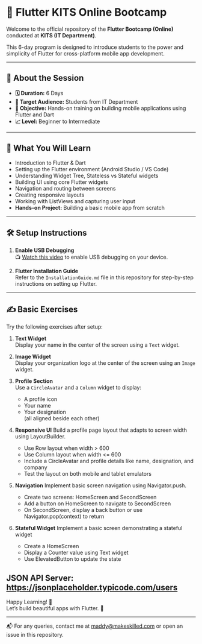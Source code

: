 # 🚀 Flutter KITS Online Bootcamp

Welcome to the official repository of the **Flutter Bootcamp (Online)** conducted at **KITS (IT Department)**.  

This 6-day program is designed to introduce students to the power and simplicity of Flutter for cross-platform mobile app development.

---

## 📌 About the Session

- **🗓️ Duration:** 6 Days  
- **🎯 Target Audience:** Students from IT Department 
- **🎯 Objective:** Hands-on training on building mobile applications using Flutter and Dart  
- **📈 Level:** Beginner to Intermediate  

---

## 🧠 What You Will Learn

- Introduction to Flutter & Dart  
- Setting up the Flutter environment (Android Studio / VS Code)  
- Understanding Widget Tree, Stateless vs Stateful widgets  
- Building UI using core Flutter widgets  
- Navigation and routing between screens  
- Creating responsive layouts  
- Working with ListViews and capturing user input  
- **Hands-on Project:** Building a basic mobile app from scratch  

---

## 🛠️ Setup Instructions

1. **Enable USB Debugging**  
   📺 [Watch this video](https://www.youtube.com/watch?v=Ucs34BkfPB0) to enable USB debugging on your device.

2. **Flutter Installation Guide**  
   Refer to the `InstallationGuide.md` file in this repository for step-by-step instructions on setting up Flutter.

---

## ✍️ Basic Exercises

Try the following exercises after setup:

1. **Text Widget**  
   Display your name in the center of the screen using a `Text` widget.

2. **Image Widget**  
   Display your organization logo at the center of the screen using an `Image` widget.

3. **Profile Section**  
   Use a `CircleAvatar` and a `Column` widget to display:
   - A profile icon  
   - Your name  
   - Your designation  
   (all aligned beside each other)
4. **Responsive UI**
   Build a profile page layout that adapts to screen width using LayoutBuilder.
   - Use Row layout when width > 600
   - Use Column layout when width <= 600
   - Include a CircleAvatar and profile details like name, designation, and company
   - Test the layout on both mobile and tablet emulators
6. **Navigation**
   Implement basic screen navigation using Navigator.push.
   - Create two screens: HomeScreen and SecondScreen
   - Add a button on HomeScreen to navigate to SecondScreen
   - On SecondScreen, display a back button or use Navigator.pop(context) to return
7. **Stateful Widget**
   Implement a basic screen demonstrating a stateful widget
   - Create a HomeScreen
   - Display a Counter value using Text widget
   - Use ElevatedButton to update the state 

JSON API Server: https://jsonplaceholder.typicode.com/users
---

Happy Learning! 🎉  
Let’s build beautiful apps with Flutter. 💙

---  
📬 For any queries, contact me at maddy@makeskilled.com or open an issue in this repository.
